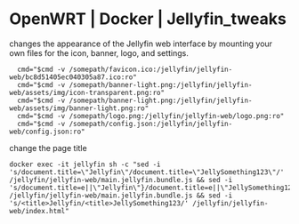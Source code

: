 # OpenWRT | Docker | Jellyfin_tweaks

changes the appearance of the Jellyfin web interface by mounting your own files for the icon, banner, logo, and settings.

```shell
  cmd="$cmd -v /somepath/favicon.ico:/jellyfin/jellyfin-web/bc8d51405ec040305a87.ico:ro"
  cmd="$cmd -v /somepath/banner-light.png:/jellyfin/jellyfin-web/assets/img/icon-transparent.png:ro"
  cmd="$cmd -v /somepath/banner-light.png:/jellyfin/jellyfin-web/assets/img/banner-light.png:ro"
  cmd="$cmd -v /somepath/logo.png:/jellyfin/jellyfin-web/logo.png:ro"
  cmd="$cmd -v /somepath/config.json:/jellyfin/jellyfin-web/config.json:ro"
```

change the page title

```Shell
docker exec -it jellyfin sh -c "sed -i 's/document.title=\"Jellyfin\"/document.title=\"JellySomething123\"/' /jellyfin/jellyfin-web/main.jellyfin.bundle.js && sed -i 's/document.title=e||\"Jellyfin\"}/document.title=e||\"JellySomething123\"}/' /jellyfin/jellyfin-web/main.jellyfin.bundle.js && sed -i 's/<title>Jellyfin/<title>JellySomething123/' /jellyfin/jellyfin-web/index.html"
```



